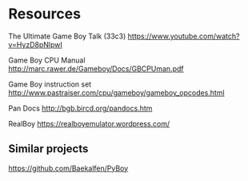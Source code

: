 # Resources

The Ultimate Game Boy Talk (33c3)
https://www.youtube.com/watch?v=HyzD8pNlpwI

Game Boy CPU Manual
http://marc.rawer.de/Gameboy/Docs/GBCPUman.pdf

Game Boy instruction set
http://www.pastraiser.com/cpu/gameboy/gameboy_opcodes.html

Pan Docs
http://bgb.bircd.org/pandocs.htm

RealBoy
https://realboyemulator.wordpress.com/

## Similar projects
https://github.com/Baekalfen/PyBoy
